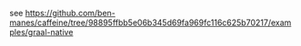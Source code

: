 see https://github.com/ben-manes/caffeine/tree/98895ffbb5e06b345d69fa969fc116c625b70217/examples/graal-native
